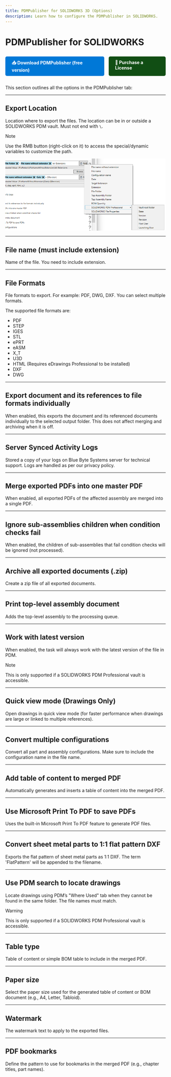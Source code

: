 ```yaml
---
title: PDMPublisher for SOLIDWORKS 3D (Options)
description: Learn how to configure the PDMPublisher in SOLIDWORKS.
---
```


# PDMPublisher for SOLIDWORKS 
<div style="display: flex; center; gap: 1em; margin: 2em 0;">
    <a href="https://bluebyte.biz/wp-json/slm_custom/downloadpdmpublisher" class="download-button" style="display: inline-block; padding: 10px 20px; background-color: #0078d7; color: white; text-decoration: none; border-radius: 5px; font-weight: bold;">
        📥 Download PDMPublisher (free version)
    </a>
    <a href="https://bluebyte.biz/product/pdmpublisher-solidworks" class="download-button" style="display: inline-block; padding: 10px 20px; background-color:rgb(17, 78, 20); color: white; text-decoration: none; border-radius: 5px; font-weight: bold;">
        🛒 Purchase a License
    </a>
</div>



This section outlines all the options in the PDMPublisher tab:

---

## Export Location

Location where to export the files. The location can be in or outside a SOLIDWORKS PDM vault. Must not end with `\`. 

>[!NOTE]
> Use the RMB button (right-click on it) to access the special/dynamic variables to customize the path.

![Right-click button](/images/RMBButton.png)

---

## File name (must include extension)

Name of the file. You need to include extension.

---

## File Formats

File formats to export. For example: PDF, DWG, DXF. You can select multiple formats.

The supported file formats are: 

- PDF
- STEP
- IGES
- STL
- ePRT
- eASM
- X_T
- U3D
- HTML (Requires eDrawings Professional to be installed)
- DXF
- DWG

---

## Export document and its references to file formats individually

When enabled, this exports the document and its referenced documents individually to the selected output folder. This does not affect merging and archiving when it is off.

---

## Server Synced Activity Logs

Stored a copy of your logs on Blue Byte Systems server for technical support. Logs are handled as per our privacy policy.

---

## Merge exported PDFs into one master PDF

When enabled, all exported PDFs of the affected assembly are merged into a single PDF.

---

## Ignore sub-assemblies children when condition checks fail

When enabled, the children of sub-assemblies that fail condition checks will be ignored (not processed).

---

## Archive all exported documents (.zip)

Create a zip file of all exported documents.

---

## Print top-level assembly document

Adds the top-level assembly to the processing queue.

---

## Work with latest version 

When enabled, the task will always work with the latest version of the file in PDM.


>[!NOTE]
> This is only supported if a SOLIDWORKS PDM Professional vault is accessible.


---

## Quick view mode (Drawings Only)

Open drawings in quick view mode (for faster performance when drawings are large or linked to multiple references).

---

## Convert multiple configurations

Convert all part and assembly configurations. Make sure to include the configuration name in the file name.

---

## Add table of content to merged PDF

Automatically generates and inserts a table of content into the merged PDF.

---

## Use Microsoft Print To PDF to save PDFs

Uses the built-in Microsoft Print To PDF feature to generate PDF files.

---

## Convert sheet metal parts to 1:1 flat pattern DXF

Exports the flat pattern of sheet metal parts as 1:1 DXF. The term 'FlatPattern' will be appended to the filename.

---

## Use PDM search to locate drawings

Locate drawings using PDM’s "Where Used" tab when they cannot be found in the same folder. The file names must match.


>[!WARNING]
> This is only supported if a SOLIDWORKS PDM Professional vault is accessible.

---

## Table type

Table of content or simple BOM table to include in the merged PDF.

---

## Paper size

Select the paper size used for the generated table of content or BOM document (e.g., A4, Letter, Tabloid).

---

## Watermark

The watermark text to apply to the exported files.

---

## PDF bookmarks

Define the pattern to use for bookmarks in the merged PDF (e.g., chapter titles, part names).
